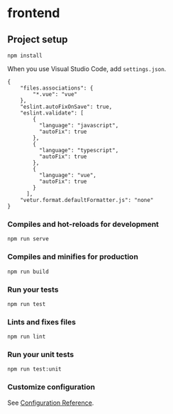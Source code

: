 # frontend

## Project setup
```
npm install
```

When you use Visual Studio Code, add `settings.json`.
```
{
    "files.associations": {
        "*.vue": "vue"
    },
    "eslint.autoFixOnSave": true,
    "eslint.validate": [
        {
          "language": "javascript",
          "autoFix": true
        },
        {
          "language": "typescript",
          "autoFix": true
        },
        {
          "language": "vue",
          "autoFix": true
        }
      ],
    "vetur.format.defaultFormatter.js": "none"
}
```


### Compiles and hot-reloads for development
```
npm run serve
```

### Compiles and minifies for production
```
npm run build
```

### Run your tests
```
npm run test
```

### Lints and fixes files
```
npm run lint
```

### Run your unit tests
```
npm run test:unit
```

### Customize configuration
See [Configuration Reference](https://cli.vuejs.org/config/).
